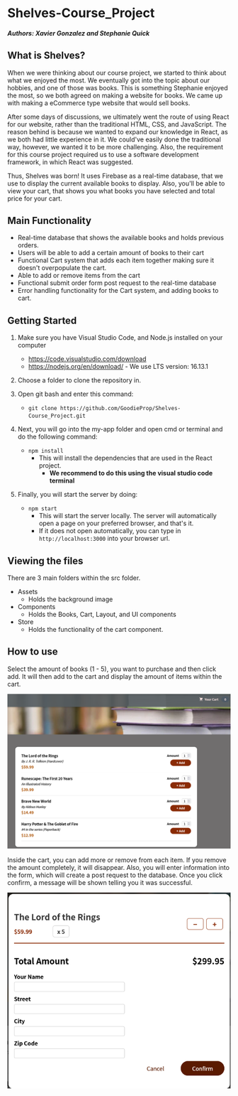# **Shelves-Course_Project**

##### Authors: Xavier Gonzalez and Stephanie Quick

## **What is Shelves?**

When we were thinking about our course project, we started to think about what we enjoyed the most. We eventually got into the topic about our hobbies, and one of those was books. This is something Stephanie enjoyed the most, so we both agreed on making a website for books. We came up with making a eCommerce type website that would sell books.

After some days of discussions, we ultimately went the route of using React for our website, rather than the traditional HTML, CSS, and JavaScript. The reason behind is because we wanted to expand our knowledge in React, as we both had little experience in it. We could've easily done the traditional way, however, we wanted it to be more challenging. Also, the requirement for this course project required us to use a software development framework, in which React was suggested.

Thus, Shelves was born! It uses Firebase as a real-time database, that we use to display the current available books to display. Also, you'll be able to view your cart, that shows you what books you have selected and total price for your cart.

## **Main Functionality**
- Real-time database that shows the available books and holds previous orders.
- Users will be able to add a certain amount of books to their cart
- Functional Cart system that adds each item together making sure it doesn't overpopulate the cart. 
- Able to add or remove items from the cart
- Functional submit order form post request to the real-time database
- Error handling functionality for the Cart system, and adding books to cart.

## **Getting Started**

1. Make sure you have Visual Studio Code, and Node.js installed on your computer
    - https://code.visualstudio.com/download
    - https://nodejs.org/en/download/ - We use LTS version: 16.13.1

2. Choose a folder to clone the repository in.
3. Open git bash and enter this command: 
    - `git clone https://github.com/GoodieProp/Shelves-Course_Project.git`
4. Next, you will go into the my-app folder and open cmd or terminal and do the following command:
    - `npm install`
        - This will install the dependencies that are used in the React project.
            - **We recommend to do this using the visual studio code terminal**
5. Finally, you will start the server by doing:
    - `npm start`
        - This will start the server locally. The server will automatically open a page on your preferred browser, and that's it.
        - If it does not open automatically, you can type in `http://localhost:3000` into your browser url.

## **Viewing the files**

There are 3 main folders within the src folder. 

- Assets
    - Holds the background image
- Components
    - Holds the Books, Cart, Layout, and UI components
- Store
    - Holds the functionality of the cart component. 

## **How to use**

Select the amount of books (1 - 5), you want to purchase and then click add. It will then add to the cart and display the amount of items within the cart. 

![Shelves Preview](/readme-images/shelves-preview.png)

Inside the cart, you can add more or remove from each item. If you remove the amount completely, it will disappear. Also, you will enter information into the form, which will create a post request to the database. Once you click confirm, a message will be shown telling you it was successful.

![Shelves-Cart Preview](/readme-images/cart-functionality.png)

